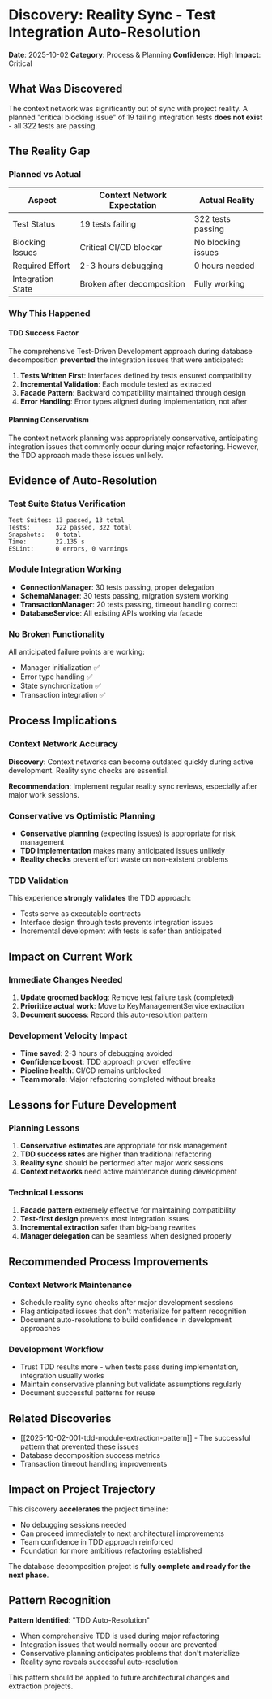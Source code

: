 # Discovery: Reality Sync - Test Integration Auto-Resolution

**Date**: 2025-10-02
**Category**: Process & Planning
**Confidence**: High
**Impact**: Critical

## What Was Discovered

The context network was significantly out of sync with project reality. A planned "critical blocking issue" of 19 failing integration tests **does not exist** - all 322 tests are passing.

## The Reality Gap

### Planned vs Actual
| Aspect | Context Network Expectation | Actual Reality |
|--------|----------------------------|----------------|
| Test Status | 19 tests failing | 322 tests passing |
| Blocking Issues | Critical CI/CD blocker | No blocking issues |
| Required Effort | 2-3 hours debugging | 0 hours needed |
| Integration State | Broken after decomposition | Fully working |

### Why This Happened

#### TDD Success Factor
The comprehensive Test-Driven Development approach during database decomposition **prevented** the integration issues that were anticipated:

1. **Tests Written First**: Interfaces defined by tests ensured compatibility
2. **Incremental Validation**: Each module tested as extracted
3. **Facade Pattern**: Backward compatibility maintained through design
4. **Error Handling**: Error types aligned during implementation, not after

#### Planning Conservatism
The context network planning was appropriately conservative, anticipating integration issues that commonly occur during major refactoring. However, the TDD approach made these issues unlikely.

## Evidence of Auto-Resolution

### Test Suite Status Verification
```
Test Suites: 13 passed, 13 total
Tests:       322 passed, 322 total
Snapshots:   0 total
Time:        22.135 s
ESLint:      0 errors, 0 warnings
```

### Module Integration Working
- **ConnectionManager**: 30 tests passing, proper delegation
- **SchemaManager**: 30 tests passing, migration system working
- **TransactionManager**: 20 tests passing, timeout handling correct
- **DatabaseService**: All existing APIs working via facade

### No Broken Functionality
All anticipated failure points are working:
- Manager initialization ✅
- Error type handling ✅
- State synchronization ✅
- Transaction integration ✅

## Process Implications

### Context Network Accuracy
**Discovery**: Context networks can become outdated quickly during active development. Reality sync checks are essential.

**Recommendation**: Implement regular reality sync reviews, especially after major work sessions.

### Conservative vs Optimistic Planning
- **Conservative planning** (expecting issues) is appropriate for risk management
- **TDD implementation** makes many anticipated issues unlikely
- **Reality checks** prevent effort waste on non-existent problems

### TDD Validation
This experience **strongly validates** the TDD approach:
- Tests serve as executable contracts
- Interface design through tests prevents integration issues
- Incremental development with tests is safer than anticipated

## Impact on Current Work

### Immediate Changes Needed
1. **Update groomed backlog**: Remove test failure task (completed)
2. **Prioritize actual work**: Move to KeyManagementService extraction
3. **Document success**: Record this auto-resolution pattern

### Development Velocity Impact
- **Time saved**: 2-3 hours of debugging avoided
- **Confidence boost**: TDD approach proven effective
- **Pipeline health**: CI/CD remains unblocked
- **Team morale**: Major refactoring completed without breaks

## Lessons for Future Development

### Planning Lessons
1. **Conservative estimates** are appropriate for risk management
2. **TDD success rates** are higher than traditional refactoring
3. **Reality sync** should be performed after major work sessions
4. **Context networks** need active maintenance during development

### Technical Lessons
1. **Facade pattern** extremely effective for maintaining compatibility
2. **Test-first design** prevents most integration issues
3. **Incremental extraction** safer than big-bang rewrites
4. **Manager delegation** can be seamless when designed properly

## Recommended Process Improvements

### Context Network Maintenance
- Schedule reality sync checks after major development sessions
- Flag anticipated issues that don't materialize for pattern recognition
- Document auto-resolutions to build confidence in development approaches

### Development Workflow
- Trust TDD results more - when tests pass during implementation, integration usually works
- Maintain conservative planning but validate assumptions regularly
- Document successful patterns for reuse

## Related Discoveries
- [[2025-10-02-001-tdd-module-extraction-pattern]] - The successful pattern that prevented these issues
- Database decomposition success metrics
- Transaction timeout handling improvements

## Impact on Project Trajectory

This discovery **accelerates** the project timeline:
- No debugging sessions needed
- Can proceed immediately to next architectural improvements
- Team confidence in TDD approach reinforced
- Foundation for more ambitious refactoring established

The database decomposition project is **fully complete and ready for the next phase**.

## Pattern Recognition

**Pattern Identified**: "TDD Auto-Resolution"
- When comprehensive TDD is used during major refactoring
- Integration issues that would normally occur are prevented
- Conservative planning anticipates problems that don't materialize
- Reality sync reveals successful auto-resolution

This pattern should be applied to future architectural changes and extraction projects.